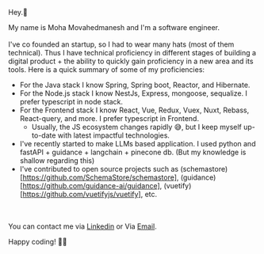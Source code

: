 
Hey.👋 

My name is Moha Movahedmanesh and I'm a software engineer. <br><br/> 
I've co founded an startup, so I had to wear many hats (most of them technical).  Thus I have technical proficiency in different stages of building a digital product + the ability to quickly gain proficiency in a new area and its tools. Here is a quick summary of some of my proficiencies:
* For the Java stack I know Spring, Spring boot, Reactor, and Hibernate.
* For the Node.js stack I know NestJs, Express, mongoose, sequalize. I prefer typescript in node stack.
* For the Frontend stack I know React, Vue, Redux, Vuex, Nuxt, Rebass, React-query, and more. I prefer typescript in Frontend.
  * Usually, the JS ecosystem changes rapidly 😅, but I keep myself up-to-date with latest impactful technologies.    
* I've recently started to make LLMs based application. I used python and fastAPI + guidance + langchain + pinecone db. (But my knowledge is shallow regarding this)
* I've contributed to open source projects such as (schemastore)[https://github.com/SchemaStore/schemastore], (guidance)[https://github.com/guidance-ai/guidance], (vuetify)[https://github.com/vuetifyjs/vuetify], etc.

<br></br>
You can contact me via [Linkedin](https://www.linkedin.com/in/mohamova/) or Via [Email](mailto:movahedmnesh@gmail.com).

Happy coding! 🧑‍💻

